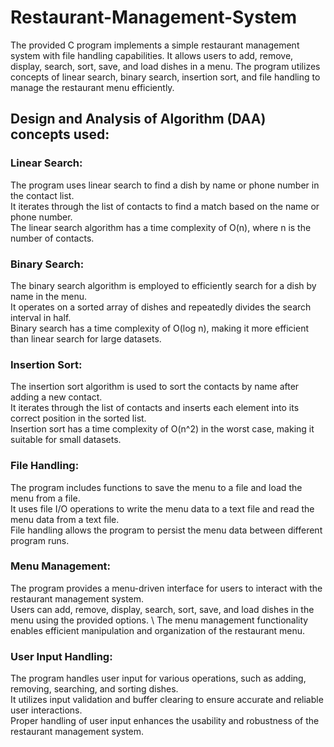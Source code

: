 # Restaurant-Management-System
The provided C program implements a simple restaurant management system with file handling capabilities. It allows users to add, remove, display, search, sort, save, and load dishes in a menu. The program utilizes concepts of linear search, binary search, insertion sort, and file handling to manage the restaurant menu efficiently. 
## Design and Analysis of Algorithm (DAA) concepts used: 
### Linear Search: 
The program uses linear search to find a dish by name or phone number in the contact list. \
It iterates through the list of contacts to find a match based on the name or phone number. \
The linear search algorithm has a time complexity of O(n), where n is the number of contacts. 
### Binary Search: 
The binary search algorithm is employed to efficiently search for a dish by name in the menu. \
It operates on a sorted array of dishes and repeatedly divides the search interval in half. \
Binary search has a time complexity of O(log n), making it more efficient than linear search for large datasets.
### Insertion Sort: 
The insertion sort algorithm is used to sort the contacts by name after adding a new contact. \
It iterates through the list of contacts and inserts each element into its correct position in the sorted list. \
Insertion sort has a time complexity of O(n^2) in the worst case, making it suitable for small datasets.
### File Handling: 
The program includes functions to save the menu to a file and load the menu from a file. \
It uses file I/O operations to write the menu data to a text file and read the menu data from a text file. \
File handling allows the program to persist the menu data between different program runs.
### Menu Management: 
The program provides a menu-driven interface for users to interact with the restaurant management system. \
Users can add, remove, display, search, sort, save, and load dishes in the menu using the provided options. \ 
The menu management functionality enables efficient manipulation and organization of the restaurant menu.
### User Input Handling: 
The program handles user input for various operations, such as adding, removing, searching, and sorting dishes. \
It utilizes input validation and buffer clearing to ensure accurate and reliable user interactions. \
Proper handling of user input enhances the usability and robustness of the restaurant management system.
